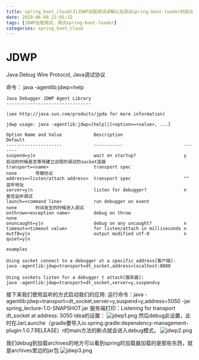 ```yaml
---
title: spring_boot_cloud(3)JDWP远程调试详解以及调试spring-boot-loader的启动与加载全流程
date: 2019-06-08 21:05:32
tags: [JDWP远程调试，调试spring-boot-loader]
categories: spring_boot_cloud
---
```


# JDWP
Java Debug Wire Protocol, Java调试协议
<!-- more -->

命令： java -agentlib:jdwp=help
```
Java Debugger JDWP Agent Library
--------------------------------

(see http://java.sun.com/products/jpda for more information)

jdwp usage: java -agentlib:jdwp=[help]|[<option>=<value>, ...]

Option Name and Value            Description                       Default  
---------------------            -----------                       -------
suspend=y|n                      wait on startup?                  y          启动的时候是否等待建立远程的调试的socket连接
transport=<name>                 transport spec                    none       传输协议
address=<listen/attach address>  transport spec                    ""         监听地址
server=y|n                       listen for debugger?              n          是否监听调试
launch=<command line>            run debugger on event             none       时间发生的时候进入调试
onthrow=<exception name>         debug on throw                    none       
onuncaught=y|n                   debug on any uncaught?            n
timeout=<timeout value>          for listen/attach in milliseconds n
mutf8=y|n                        output modified utf-8             n
quiet=y|n

examples

Using socket connect to a debugger at a specific address[客户端]:
java -agentlib:jdwp=transport=dt_socket,address=localhost:8080

Using sockets listen for a debugger t attach[服务器]:
java -agentlib:jdwp=transport=dt_socket,server=y,suspend=y
```

接下来我们使用监听的方式启动我们的应用:
运行命令：java -agentlib:jdwp=transport=dt_socket,server=y,suspend=y,address=5050  -jar spring_lecture-1.0-SNAPSHOT.jar
服务端打印：Listening for transport dt_socket at address: 5050
idea的设置：
![jdwp1.png](jdwp1.png)
然后debug此设置，此时在JarLaunche（gradle要导入io.spring.gradle:dependency-management-plugin:1.0.7.RELEASE）r的main方法的断点就会进入debug模式。
![jdwp2.png](jdwp2.png)

我们debug到加载archives的地方可以看到spring的加载器加载的是那些东西，就是archives里边的jar包
![jdwp3.png](jdwp3.png)
